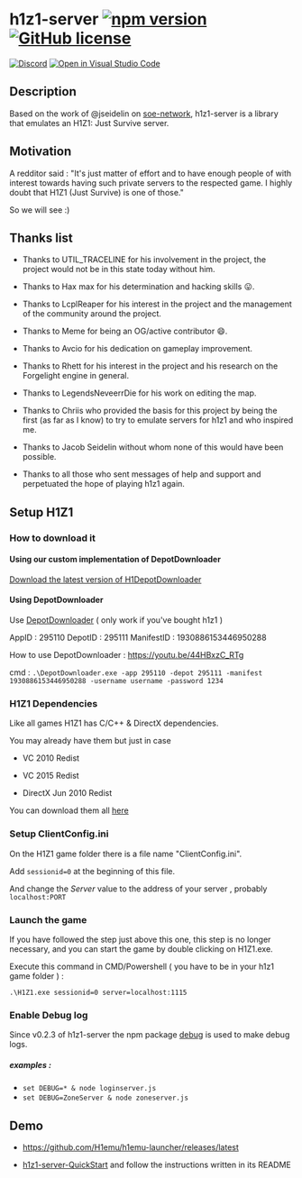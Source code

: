 # h1z1-server [![npm version](http://img.shields.io/npm/v/h1z1-server.svg?style=flat)](https://npmjs.org/package/h1z1-server "View this project on npm") [![GitHub license](https://img.shields.io/github/license/quentingruber/h1z1-server.svg)](https://github.com/quentingruber/h1z1-server/blob/master/LICENSE)

[![Discord](https://img.shields.io/discord/707525351357677610.svg?label=&logo=discord&logoColor=ffffff&color=7389D8&labelColor=6A7EC2)](https://discord.gg/RM6jNkj)
  [![Open in Visual Studio Code](https://open.vscode.dev/badges/open-in-vscode.svg)](https://open.vscode.dev/quentinrgruber/h1z1-server)



## Description

Based on the work of @jseidelin on [soe-network](https://github.com/psemu/soe-network),
h1z1-server is a library that emulates an H1Z1: Just Survive server.

## Motivation

A redditor said : "It's just matter of effort and to have enough people of with interest towards having such private servers to the respected game.
I highly doubt that H1Z1 (Just Survive) is one of those."

So we will see :)


## Thanks list

- Thanks to UTIL_TRACELINE for his involvement in the project, the project would not be in this state today without him.

- Thanks to Hax max for his determination and hacking skills :stuck_out_tongue:.

- Thanks to LcplReaper for his interest in the project and the management of the community around the project.

- Thanks to Meme for being an OG/active contributor :smile:.

- Thanks to Avcio for his dedication on gameplay improvement.

- Thanks to Rhett for his interest in the project and his research on the Forgelight engine in general.

- Thanks to LegendsNeveerrDie for his work on editing the map.

- Thanks to Chriis who provided the basis for this project by being the first (as far as I know) to try to emulate servers for h1z1 and who inspired me.

- Thanks to Jacob Seidelin without whom none of this would have been possible.

- Thanks to all those who sent messages of help and support and perpetuated the hope of playing h1z1 again.

## Setup H1Z1

### How to download it

#### Using our custom implementation of DepotDownloader

[Download the latest version of H1DepotDownloader](https://github.com/H1emu/H1DepotDownloader/releases)

#### Using DepotDownloader

Use [DepotDownloader](https://github.com/SteamRE/DepotDownloader) ( only work if you've bought h1z1 )

AppID : 295110 DepotID : 295111 ManifestID : 1930886153446950288

How to use DepotDownloader : https://youtu.be/44HBxzC_RTg

cmd : `.\DepotDownloader.exe -app 295110 -depot 295111 -manifest 1930886153446950288 -username username -password 1234`

### H1Z1 Dependencies

Like all games H1Z1 has C/C++ & DirectX dependencies.

You may already have them but just in case

- VC 2010 Redist

- VC 2015 Redist

- DirectX Jun 2010 Redist

You can download them all [here](https://mega.nz/file/RtwDWJ7b#QYlxpXz_t0_kp7_S8a7whnWsctJ3Fr5B2sQdnuTR9LQ)

### Setup ClientConfig.ini

On the H1Z1 game folder there is a file name "ClientConfig.ini".

Add `sessionid=0` at the beginning of this file.

And change the _Server_ value to the address of your server , probably `localhost:PORT`

### Launch the game

If you have followed the step just above this one, this step is no longer necessary, and you can start the game by double clicking on H1Z1.exe.

Execute this command in CMD/Powershell ( you have to be in your h1z1 game folder ) :

`.\H1Z1.exe sessionid=0 server=localhost:1115`

### Enable Debug log

Since v0.2.3 of h1z1-server the npm package [debug](https://www.npmjs.com/package/debug) is used to make debug logs.

##### examples :

* `set DEBUG=* & node loginserver.js`
* `set DEBUG=ZoneServer & node zoneserver.js`

## Demo

* https://github.com/H1emu/h1emu-launcher/releases/latest

* [h1z1-server-QuickStart](https://github.com/H1emu/h1z1-server-QuickStart) and follow the instructions written in its README
